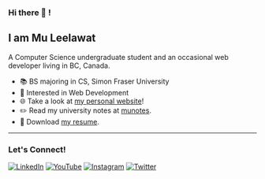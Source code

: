 ### Hi there 👋 !

## I am Mu Leelawat

A Computer Science undergraduate student and an occasional web developer living in BC, Canada.

- 📚 BS majoring in CS, Simon Fraser University
- 🏫 Interested in Web Development
- 🌐 Take a look at <a href="https://tinagrit.com">my personal website</a>!
- ✏️ Read my university notes at <a href="https://munotes.tinagrit.com">munotes</a>.
- 🤝 Download <a href="https://tinagrit.com/template/landing_assets/Resume-Web.pdf">my resume</a>.

---

### Let's Connect!

<a href="https://www.linkedin.com/in/mu-leelawat/"><img alt="LinkedIn" src="https://img.shields.io/badge/LinkedIn-0E76A8?logo=linkedin&logoColor=white&style=for-the-badge" /></a>
<a href="https://www.youtube.com/@muleelawat"><img alt="YouTube" src="https://img.shields.io/badge/YouTube-FF0000?logo=youtube&logoColor=white&style=for-the-badge" /></a>
<a href="https://instagram.com/tinagrit"><img alt="Instagram" src="https://img.shields.io/badge/Instagram-E4405F?logo=instagram&logoColor=white&style=for-the-badge" /></a>
<a href="https://twitter.com/muneedscaffeine"><img alt="Twitter" src="https://img.shields.io/badge/Twitter-1DA1F2?logo=x&logoColor=white&style=for-the-badge" /></a>
